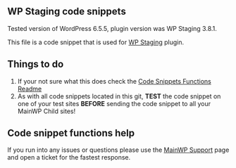 ## WP Staging code snippets

Tested version of WordPress 6.5.5, plugin version was WP Staging 3.8.1.

This file is a code snippet that is used for [WP Staging](https://wordpress.org/plugins/wp-staging/) plugin. 

## Things to do

1. If your not sure what this does check the [Code Snippets Functions Readme](https://github.com/mainwp/Code-Snippets-Functions/blob/master/README.md)
2. As with all code snippets located in this git, **TEST** the code snippet on one of your test sites **BEFORE** sending the code snippet to all your MainWP Child sites!

## Code snippet functions help

If you run into any issues or questions please use the [MainWP Support](https://mainwp.com/support/) page and open a ticket for the fastest response.
